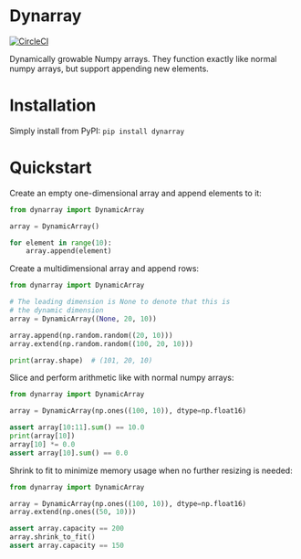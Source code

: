 # Dynarray

[![CircleCI](https://circleci.com/gh/maciejkula/dynarray.svg?style=svg)](https://circleci.com/gh/maciejkula/dynarray)


Dynamically growable Numpy arrays. They function exactly like normal numpy arrays, but support appending new elements.

# Installation

Simply install from PyPI: `pip install dynarray`


# Quickstart

Create an empty one-dimensional array and append elements to it:

```python
from dynarray import DynamicArray

array = DynamicArray()

for element in range(10):
    array.append(element)
```

Create a multidimensional array and append rows:

```python
from dynarray import DynamicArray

# The leading dimension is None to denote that this is
# the dynamic dimension
array = DynamicArray((None, 20, 10))

array.append(np.random.random((20, 10)))
array.extend(np.random.random((100, 20, 10)))

print(array.shape)  # (101, 20, 10)
```

Slice and perform arithmetic like with normal numpy arrays:

```python
from dynarray import DynamicArray

array = DynamicArray(np.ones((100, 10)), dtype=np.float16)

assert array[10:11].sum() == 10.0
print(array[10])
array[10] *= 0.0
assert array[10].sum() == 0.0
```

Shrink to fit to minimize memory usage when no further resizing is needed:

```python
from dynarray import DynamicArray

array = DynamicArray(np.ones((100, 10)), dtype=np.float16)
array.extend(np.ones((50, 10)))

assert array.capacity == 200
array.shrink_to_fit()
assert array.capacity == 150
```
